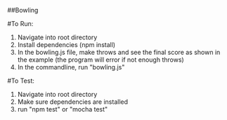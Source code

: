 ##Bowling

#To Run:
1. Navigate into root directory
2. Install dependencies (npm install)
3. In the bowling.js file, make throws and see the final score as shown in the example (the program will error if not enough throws)
4. In the commandline, run "bowling.js"

#To Test:
1. Navigate into root directory
2. Make sure dependencies are installed
3. run "npm test" or "mocha test"